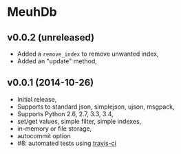 # MeuhDb

## v0.0.2 (unreleased)

* Added a ``remove_index`` to remove unwanted index,
* Added an "update" method,

## v0.0.1 (2014-10-26)

* Initial release,
* Supports to standard json, simplejson, ujson, msgpack,
* Supports Python 2.6, 2.7, 3.3, 3.4,
* set/get values, simple filter, simple indexes,
* in-memory or file storage,
* autocommit option
* #8: automated tests using [travis-ci](https://travis-ci.org/)
